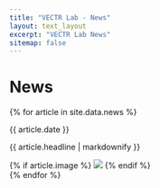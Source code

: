 ```yaml
---
title: "VECTR Lab - News"
layout: text_layout
excerpt: "VECTR Lab News"
sitemap: false
---
```


# News

{% for article in site.data.news %}
  <p>{{ article.date }}</p>
  <div class="mt-n2 ms-4 mb-4">
    <p>{{ article.headline | markdownify }}</p>
    {% if article.image %}
      <img class="img-fluid rounded" style="max-width: 192px;" src="{{ article.image }}">
    {% endif %}
  </div>
{% endfor %}
